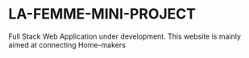 # LA-FEMME-MINI-PROJECT
Full Stack Web Application under development.
This website is mainly aimed at connecting Home-makers
